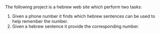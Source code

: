 The following project is a hebrew web site which perform two tasks:
1. Given a phone number it finds which hebrew sentences can be used to help remember the number.
2. Given a hebrew sentence it provide the corresponding number.